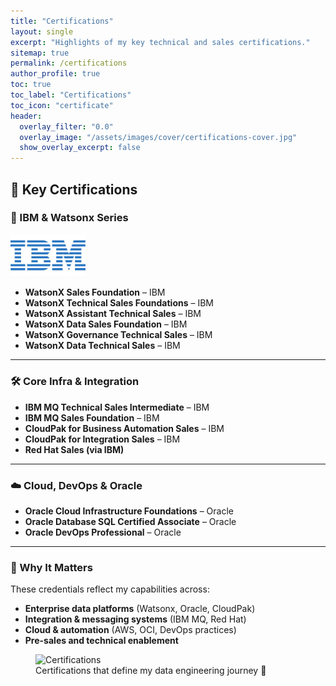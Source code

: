 ```yaml
---
title: "Certifications"
layout: single
excerpt: "Highlights of my key technical and sales certifications."
sitemap: true
permalink: /certifications
author_profile: true
toc: true
toc_label: "Certifications"
toc_icon: "certificate"
header:
  overlay_filter: "0.0"
  overlay_image: "/assets/images/cover/certifications-cover.jpg"
  show_overlay_excerpt: false
---
```


## 🎯 Key Certifications

### 🧠 IBM & Watsonx Series

<p><a href="https://www.ibm.com" title="Redirect to IBM Certifications">  
<img src="../assets/images/certificationslogo/ibm-logo.jpg" width="120" alt="IBM Certifications" /></a></p>

- **WatsonX Sales Foundation** – IBM  
- **WatsonX Technical Sales Foundations** – IBM  
- **WatsonX Assistant Technical Sales** – IBM  
- **WatsonX Data Sales Foundation** – IBM  
- **WatsonX Governance Technical Sales** – IBM  
- **WatsonX Data Technical Sales** – IBM  

---

### 🛠 Core Infra & Integration
- **IBM MQ Technical Sales Intermediate** – IBM  
- **IBM MQ Sales Foundation** – IBM  
- **CloudPak for Business Automation Sales** – IBM  
- **CloudPak for Integration Sales** – IBM  
- **Red Hat Sales (via IBM)**  

---

### ☁️ Cloud, DevOps & Oracle
- **Oracle Cloud Infrastructure Foundations** – Oracle  
- **Oracle Database SQL Certified Associate** – Oracle  
- **Oracle DevOps Professional** – Oracle  

---

### 🏅 Why It Matters
These credentials reflect my capabilities across:
- **Enterprise data platforms** (Watsonx, Oracle, CloudPak)
- **Integration & messaging systems** (IBM MQ, Red Hat)
- **Cloud & automation** (AWS, OCI, DevOps practices)
- **Pre-sales and technical enablement**

<figure>
  <img src="/assets/images/certifications-cover.jpg" alt="Certifications">
  <figcaption>Certifications that define my data engineering journey 🚀</figcaption>
</figure>
